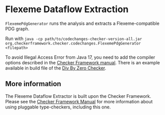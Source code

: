 # Flexeme Dataflow Extraction

`FlexemePdgGenerator` runs the analysis and extracts a Flexeme-compatible PDG graph.

Run with `java -cp path/to/codechanges-checker-version-all.jar org.checkerframework.checker.codechanges.FlexemePdgGenerator <filepath>`

To avoid Illegal Access Error from Java 17, you need to add the compiler options described in the [Checker Framework manual](https://checkerframework.org/manual/#javac-jdk11). 
There is an example available in build file of the [Div By Zero Checker](https://github.com/kelloggm/div-by-zero-checker/blob/master/build.gradle).

## More information

The Flexeme Dataflow Extractor is built upon the Checker Framework.  Please see
the [Checker Framework Manual](https://checkerframework.org/manual/) for
more information about using pluggable type-checkers, including this one.
